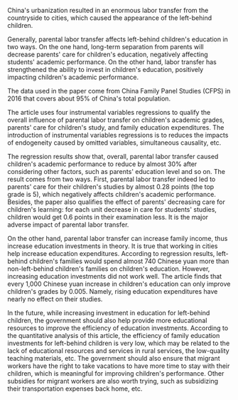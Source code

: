    China's urbanization resulted in an enormous labor transfer from the countryside to cities, which caused the appearance of the left-behind children. 
    
    
   Generally, parental labor transfer affects left-behind children's education in two ways. On the one hand, long-term separation from parents will decrease parents' care for children's education, negatively affecting students' academic performance. On the other hand, labor transfer has strengthened the ability to invest in children's education, positively impacting children's academic performance. 
    
    
   The data used in the paper come from China Family Panel Studies (CFPS) in 2016 that covers about 95% of China's total population.
    
    
   The article uses four instrumental variables regressions to qualify the overall influence of parental labor transfer on children's academic grades, parents' care for children's study, and family education expenditures. The introduction of instrumental variables regressions is to reduces the impacts of endogeneity caused by omitted variables, simultaneous causality, etc. 
    
    
   The regression results show that, overall, parental labor transfer caused children's academic performance to reduce by almost 30% after considering other factors, such as parents' education level and so on. The result comes from two ways. First, parental labor transfer indeed led to parents' care for their children's studies by almost 0.28 points (the top grade is 5), which negatively affects children's academic performance. Besides, the paper also qualifies the effect of parents' decreasing care for children's learning: for each unit decrease in care for students' studies, children would get 0.6 points in their examination less. It is the major adverse impact of parental labor transfer. 
    
    
   On the other hand, parental labor transfer can increase family income, thus increase education investments in theory. It is true that working in cities help increase education expenditures. According to regression results, left-behind children's families would spend almost 740 Chinese yuan more than non-left-behind children's families on children's education. However, increasing education investments did not work well. The article finds that every 1,000 Chinese yuan increase in children's education can only improve children's grades by 0.005. Namely, rising education expenditures have nearly no effect on their studies.
    
    
   In the future, while increasing investment in education for left-behind children, the government should also help provide more educational resources to improve the efficiency of education investments. According to the quantitative analysis of this article, the efficiency of family education investments for left-behind children is very low, which may be related to the lack of educational resources and services in rural services, the low-quality teaching materials, etc. The government should also ensure that migrant workers have the right to take vacations to have more time to stay with their children, which is meaningful for improving children's performance. Other subsidies for migrant workers are also worth trying, such as subsidizing their transportation expenses back home, etc.



